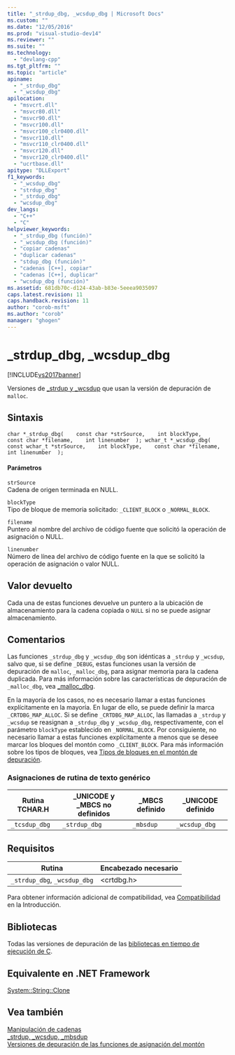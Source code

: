 ```yaml
---
title: "_strdup_dbg, _wcsdup_dbg | Microsoft Docs"
ms.custom: ""
ms.date: "12/05/2016"
ms.prod: "visual-studio-dev14"
ms.reviewer: ""
ms.suite: ""
ms.technology: 
  - "devlang-cpp"
ms.tgt_pltfrm: ""
ms.topic: "article"
apiname: 
  - "_strdup_dbg"
  - "_wcsdup_dbg"
apilocation: 
  - "msvcrt.dll"
  - "msvcr80.dll"
  - "msvcr90.dll"
  - "msvcr100.dll"
  - "msvcr100_clr0400.dll"
  - "msvcr110.dll"
  - "msvcr110_clr0400.dll"
  - "msvcr120.dll"
  - "msvcr120_clr0400.dll"
  - "ucrtbase.dll"
apitype: "DLLExport"
f1_keywords: 
  - "_wcsdup_dbg"
  - "strdup_dbg"
  - "_strdup_dbg"
  - "wcsdup_dbg"
dev_langs: 
  - "C++"
  - "C"
helpviewer_keywords: 
  - "_strdup_dbg (función)"
  - "_wcsdup_dbg (función)"
  - "copiar cadenas"
  - "duplicar cadenas"
  - "stdup_dbg (función)"
  - "cadenas [C++], copiar"
  - "cadenas [C++], duplicar"
  - "wcsdup_dbg (función)"
ms.assetid: 681db70c-d124-43ab-b83e-5eeea9035097
caps.latest.revision: 11
caps.handback.revision: 11
author: "corob-msft"
ms.author: "corob"
manager: "ghogen"
---
```

# _strdup_dbg, _wcsdup_dbg
[!INCLUDE[vs2017banner](../../assembler/inline/includes/vs2017banner.md)]

Versiones de [\_strdup y \_wcsdup](../../c-runtime-library/reference/strdup-wcsdup-mbsdup.md) que usan la versión de depuración de `malloc`.  
  
## Sintaxis  
  
```  
char *_strdup_dbg(    const char *strSource,    int blockType,    const char *filename,    int linenumber  ); wchar_t *_wcsdup_dbg(    const wchar_t *strSource,    int blockType,    const char *filename,    int linenumber  );  
```  
  
#### Parámetros  
 `strSource`  
 Cadena de origen terminada en NULL.  
  
 `blockType`  
 Tipo de bloque de memoria solicitado: `_CLIENT_BLOCK` o `_NORMAL_BLOCK`.  
  
 `filename`  
 Puntero al nombre del archivo de código fuente que solicitó la operación de asignación o NULL.  
  
 `linenumber`  
 Número de línea del archivo de código fuente en la que se solicitó la operación de asignación o valor NULL.  
  
## Valor devuelto  
 Cada una de estas funciones devuelve un puntero a la ubicación de almacenamiento para la cadena copiada o `NULL` si no se puede asignar almacenamiento.  
  
## Comentarios  
 Las funciones `_strdup_dbg` y `_wcsdup_dbg` son idénticas a `_strdup` y `_wcsdup`, salvo que, si se define `_DEBUG`, estas funciones usan la versión de depuración de `malloc`, `_malloc_dbg`, para asignar memoria para la cadena duplicada.  Para más información sobre las características de depuración de `_malloc_dbg`, vea [\_malloc\_dbg](../../c-runtime-library/reference/malloc-dbg.md).  
  
 En la mayoría de los casos, no es necesario llamar a estas funciones explícitamente en la mayoría.  En lugar de ello, se puede definir la marca `_CRTDBG_MAP_ALLOC`.  Si se define `_CRTDBG_MAP_ALLOC`, las llamadas a `_strdup` y `_wcsdup` se reasignan a `_strdup_dbg` y `_wcsdup_dbg`, respectivamente, con el parámetro `blockType` establecido en `_NORMAL_BLOCK`.  Por consiguiente, no necesario llamar a estas funciones explícitamente a menos que se desee marcar los bloques del montón como `_CLIENT_BLOCK`.  Para más información sobre los tipos de bloques, vea [Tipos de bloques en el montón de depuración](../Topic/CRT%20Debug%20Heap%20Details.md#BKMK_Types_of_blocks_on_the_debug_heap).  
  
### Asignaciones de rutina de texto genérico  
  
|Rutina TCHAR.H|\_UNICODE y \_MBCS no definidos|\_MBCS definido|\_UNICODE definido|  
|--------------------|-------------------------------------|---------------------|------------------------|  
|`_tcsdup_dbg`|`_strdup_dbg`|`_mbsdup`|`_wcsdup_dbg`|  
  
## Requisitos  
  
|Rutina|Encabezado necesario|  
|------------|--------------------------|  
|`_strdup_dbg`, `_wcsdup_dbg`|\<crtdbg.h\>|  
  
 Para obtener información adicional de compatibilidad, vea [Compatibilidad](../../c-runtime-library/compatibility.md) en la Introducción.  
  
## Bibliotecas  
 Todas las versiones de depuración de las [bibliotecas en tiempo de ejecución de C](../../c-runtime-library/crt-library-features.md).  
  
## Equivalente en .NET Framework  
 [System::String::Clone](https://msdn.microsoft.com/en-us/library/system.string.clone.aspx)  
  
## Vea también  
 [Manipulación de cadenas](../../c-runtime-library/string-manipulation-crt.md)   
 [\_strdup, \_wcsdup, \_mbsdup](../../c-runtime-library/reference/strdup-wcsdup-mbsdup.md)   
 [Versiones de depuración de las funciones de asignación del montón](../Topic/Debug%20Versions%20of%20Heap%20Allocation%20Functions.md)